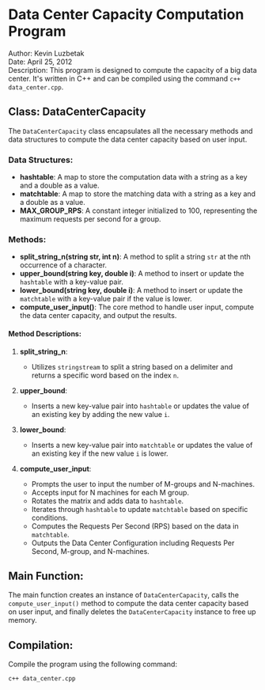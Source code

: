 # Data Center Capacity Computation Program

Author: Kevin Luzbetak  
Date: April 25, 2012  
Description: This program is designed to compute the capacity of a big data center. It's written in C++ and can be compiled using the command `c++ data_center.cpp`.

## Class: DataCenterCapacity

The `DataCenterCapacity` class encapsulates all the necessary methods and data structures to compute the data center capacity based on user input.

### Data Structures:
- **hashtable**: A map to store the computation data with a string as a key and a double as a value.
- **matchtable**: A map to store the matching data with a string as a key and a double as a value.
- **MAX_GROUP_RPS**: A constant integer initialized to 100, representing the maximum requests per second for a group.

### Methods:
- **split_string_n(string str, int n)**: A method to split a string `str` at the nth occurrence of a character.
- **upper_bound(string key, double i)**: A method to insert or update the `hashtable` with a key-value pair.
- **lower_bound(string key, double i)**: A method to insert or update the `matchtable` with a key-value pair if the value is lower.
- **compute_user_input()**: The core method to handle user input, compute the data center capacity, and output the results.

#### Method Descriptions:
1. **split_string_n**:
    - Utilizes `stringstream` to split a string based on a delimiter and returns a specific word based on the index `n`.
   
2. **upper_bound**:
    - Inserts a new key-value pair into `hashtable` or updates the value of an existing key by adding the new value `i`.
   
3. **lower_bound**:
    - Inserts a new key-value pair into `matchtable` or updates the value of an existing key if the new value `i` is lower.
   
4. **compute_user_input**:
    - Prompts the user to input the number of M-groups and N-machines.
    - Accepts input for N machines for each M group.
    - Rotates the matrix and adds data to `hashtable`.
    - Iterates through `hashtable` to update `matchtable` based on specific conditions.
    - Computes the Requests Per Second (RPS) based on the data in `matchtable`.
    - Outputs the Data Center Configuration including Requests Per Second, M-group, and N-machines.

## Main Function:
The main function creates an instance of `DataCenterCapacity`, calls the `compute_user_input()` method to compute the data center capacity based on user input, and finally deletes the `DataCenterCapacity` instance to free up memory.

## Compilation:
Compile the program using the following command:
```bash
c++ data_center.cpp
